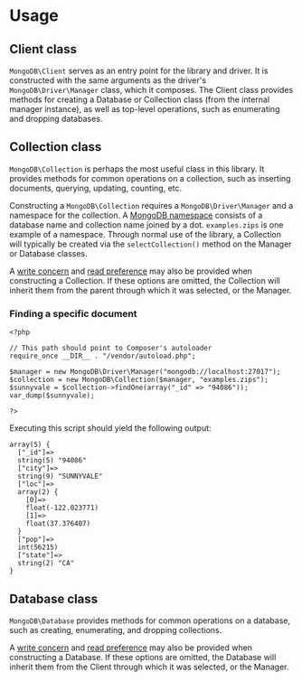 # Usage

## Client class

`MongoDB\Client` serves as an entry point for the library and driver. It is
constructed with the same arguments as the driver's `MongoDB\Driver\Manager`
class, which it composes. The Client class provides methods for creating a
Database or Collection class (from the internal manager instance), as well as
top-level operations, such as enumerating and dropping databases.

## Collection class

`MongoDB\Collection` is perhaps the most useful class in this library. It
provides methods for common operations on a collection, such as inserting
documents, querying, updating, counting, etc.

Constructing a `MongoDB\Collection` requires a `MongoDB\Driver\Manager` and a
namespace for the collection. A [MongoDB namespace](http://docs.mongodb.org/manual/faq/developers/#faq-dev-namespace)
consists of a database name and collection name joined by a dot. `examples.zips`
is one example of a namespace. Through normal use of the library, a Collection
will typically be created via the `selectCollection()` method on the Manager or
Database classes.

A [write concern](http://docs.mongodb.org/manual/core/write-concern/)
and [read preference](http://docs.mongodb.org/manual/core/read-preference/) may
also be provided when constructing a Collection. If these options are omitted,
the Collection will inherit them from the parent through which it was selected,
or the Manager.

### Finding a specific document

```
<?php

// This path should point to Composer's autoloader
require_once __DIR__ . "/vendor/autoload.php";

$manager = new MongoDB\Driver\Manager("mongodb://localhost:27017");
$collection = new MongoDB\Collection($manager, "examples.zips");
$sunnyvale = $collection->findOne(array("_id" => "94086"));
var_dump($sunnyvale);

?>
```

Executing this script should yield the following output:

```
array(5) {
  ["_id"]=>
  string(5) "94086"
  ["city"]=>
  string(9) "SUNNYVALE"
  ["loc"]=>
  array(2) {
    [0]=>
    float(-122.023771)
    [1]=>
    float(37.376407)
  }
  ["pop"]=>
  int(56215)
  ["state"]=>
  string(2) "CA"
}
```

## Database class

`MongoDB\Database` provides methods for common operations on a database, such
as creating, enumerating, and dropping collections.

A [write concern](http://docs.mongodb.org/manual/core/write-concern/)
and [read preference](http://docs.mongodb.org/manual/core/read-preference/) may
also be provided when constructing a Database. If these options are omitted,
the Database will inherit them from the Client through which it was selected,
or the Manager.
